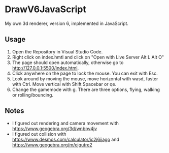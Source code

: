 # DrawV6JavaScript
My own 3d renderer, version 6, implemented in JavaScript.

## Usage
1. Open the Repository in Visual Studio Code.
2. Right click on index.hmtl and click on "Open with Live Server Alt L Alt O"
3. The page should open automatically, otherwise go to http://127.0.0.1:5500/index.html.
4. Click anywhere on the page to lock the mouse. You can exit with Esc.
5. Look around by moving the mouse, move horizontal with wasd, faster with Ctrl. Move vertical with Shift Spacebar or qe.
6. Change the gamemode with g. There are three options, flying, walking or rolling/bouncing.

## Notes
- I figured out rendering and camera movement with https://www.geogebra.org/3d/wnbpv4jv
- I figured out collision with https://www.desmos.com/calculator/ic2j6ijago and https://www.geogebra.org/m/ejqutre2